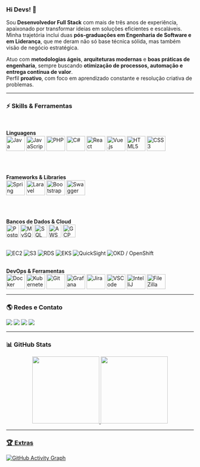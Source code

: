 ### Hi Devs! 🚀

Sou **Desenvolvedor Full Stack** com mais de três anos de experiência, apaixonado por transformar ideias em soluções eficientes e escaláveis.  
Minha trajetória inclui duas **pós-graduações em Engenharia de Software e em Liderança**, que me deram não só base técnica sólida, mas também visão de negócio estratégica.  

Atuo com **metodologias ágeis**, **arquiteturas modernas** e **boas práticas de engenharia**, sempre buscando **otimização de processos, automação e entrega contínua de valor**.  
Perfil **proativo**, com foco em aprendizado constante e resolução criativa de problemas.

---

### ⚡ Skills & Ferramentas

<div style="display: inline_block"><br>
  
**Linguagens**
<br>
<img align="center" alt="Java" height="40" width="50" src="https://cdn.jsdelivr.net/gh/devicons/devicon/icons/java/java-original.svg"/>
<img align="center" alt="JavaScript" height="40" width="50" src="https://cdn.jsdelivr.net/gh/devicons/devicon/icons/javascript/javascript-original.svg"/>
<img align="center" alt="PHP" height="40" width="50" src="https://cdn.jsdelivr.net/gh/devicons/devicon/icons/php/php-original.svg"/>
<img align="center" alt="C#" height="40" width="50" src="https://cdn.jsdelivr.net/gh/devicons/devicon/icons/csharp/csharp-original.svg"/>
<img align="center" alt="React" height="40" width="50" src="https://cdn.jsdelivr.net/gh/devicons/devicon/icons/react/react-original.svg"/>
<img align="center" alt="Vue.js" height="40" width="50" src="https://cdn.jsdelivr.net/gh/devicons/devicon/icons/vuejs/vuejs-original.svg"/>
<img align="center" alt="HTML5" height="40" width="50" src="https://cdn.jsdelivr.net/gh/devicons/devicon/icons/html5/html5-original.svg"/>
<img align="center" alt="CSS3" height="40" width="50" src="https://cdn.jsdelivr.net/gh/devicons/devicon/icons/css3/css3-original.svg"/>

<br>
<br>

**Frameworks & Libraries**
<br>
<img align="center" alt="Spring" height="40" width="50" src="https://cdn.jsdelivr.net/gh/devicons/devicon/icons/spring/spring-original.svg"/>
<img align="center" alt="Laravel" height="40" width="50" src="https://cdn.jsdelivr.net/gh/devicons/devicon/icons/laravel/laravel-original.svg"/>
<img align="center" alt="Bootstrap" height="40" width="50" src="https://cdn.jsdelivr.net/gh/devicons/devicon/icons/bootstrap/bootstrap-original.svg"/>
<img align="center" alt="Swagger" height="40" width="50" src="https://cdn.jsdelivr.net/gh/devicons/devicon/icons/swagger/swagger-original.svg"/>

<br>
<br>

**Bancos de Dados & Cloud**
<br>
<img alt="PostgreSQL" height="34" src="https://cdn.jsdelivr.net/gh/devicons/devicon/icons/postgresql/postgresql-original.svg"/>
<img alt="MySQL" height="34" src="https://cdn.jsdelivr.net/gh/devicons/devicon/icons/mysql/mysql-original.svg"/>
<img alt="SQL Server" height="34" src="https://cdn.jsdelivr.net/gh/devicons/devicon/icons/microsoftsqlserver/microsoftsqlserver-plain.svg"/>
<img alt="AWS" height="34" src="https://cdn.jsdelivr.net/gh/devicons/devicon/icons/amazonwebservices/amazonwebservices-original.svg"/>
<img alt="GCP" height="34" src="https://cdn.jsdelivr.net/gh/devicons/devicon/icons/googlecloud/googlecloud-original.svg"/>

<br>

<img alt="EC2" src="https://img.shields.io/badge/EC2-232F3E?style=flat-square&logo=amazon-aws&logoColor=white">
<img alt="S3"  src="https://img.shields.io/badge/S3-232F3E?style=flat-square&logo=amazon-aws&logoColor=white">
<img alt="RDS" src="https://img.shields.io/badge/RDS-232F3E?style=flat-square&logo=amazon-aws&logoColor=white">
<img alt="EKS" src="https://img.shields.io/badge/EKS-232F3E?style=flat-square&logo=amazon-aws&logoColor=white">
<img alt="QuickSight" src="https://img.shields.io/badge/QuickSight-232F3E?style=flat-square&logo=amazon-aws&logoColor=white">
<img alt="OKD / OpenShift" src="https://img.shields.io/badge/OKD%20%2F%20OpenShift-EE0000?style=flat-square&logo=redhatopenshift&logoColor=white">

<br>
<br>

**DevOps & Ferramentas**
<br>
<img align="center" alt="Docker" height="40" width="50" src="https://cdn.jsdelivr.net/gh/devicons/devicon/icons/docker/docker-original.svg"/>
<img align="center" alt="Kubernetes" height="40" width="50" src="https://cdn.jsdelivr.net/gh/devicons/devicon/icons/kubernetes/kubernetes-plain.svg"/>
<img align="center" alt="Git" height="40" width="50" src="https://cdn.jsdelivr.net/gh/devicons/devicon/icons/git/git-original.svg"/>
<img align="center" alt="Grafana" height="40" width="50" src="https://cdn.jsdelivr.net/gh/devicons/devicon/icons/grafana/grafana-original.svg"/>
<img align="center" alt="Jira" height="40" width="50" src="https://cdn.jsdelivr.net/gh/devicons/devicon/icons/jira/jira-original.svg"/>
<img align="center" alt="VSCode" height="40" width="50" src="https://cdn.jsdelivr.net/gh/devicons/devicon/icons/vscode/vscode-original.svg"/>
<img align="center" alt="IntelliJ" height="40" width="50" src="https://cdn.jsdelivr.net/gh/devicons/devicon/icons/intellij/intellij-original.svg"/>
<img align="center" alt="FileZilla" height="40" width="50" src="https://cdn.jsdelivr.net/gh/devicons/devicon/icons/filezilla/filezilla-plain.svg"/>
</div>

---

### 🌎 Redes e Contato  

<div style="display: inline_block">
<a href="https://www.linkedin.com/in/cleiver-soares-b81526169/" target="_blank"><img src="https://img.shields.io/badge/-LinkedIn-%230077B5?style=for-the-badge&logo=linkedin&logoColor=white"></a>
<a href="mailto:cleiversoares2@gmail.com"><img src="https://img.shields.io/badge/Outlook-0078D4?style=for-the-badge&logo=microsoft-outlook&logoColor=white"></a>
<a href="https://api.whatsapp.com/send?phone=5521966525932"><img src="https://img.shields.io/badge/WhatsApp-25D366?style=for-the-badge&logo=whatsapp&logoColor=white"></a>
<a href="mailto:cleiversoares2@gmail.com"><img src="https://img.shields.io/badge/Gmail-D14836?style=for-the-badge&logo=gmail&logoColor=white"></a>
</div>

---

### 📊 GitHub Stats  

<div align="center">
<a href="https://github.com/CleiverSoares">
<img height="180em" src="https://github-readme-stats.vercel.app/api?username=CleiverSoares&show_icons=true&theme=tokyonight&include_all_commits=true&count_private=true"/>
<img height="180em" src="https://github-readme-stats.vercel.app/api/top-langs/?username=CleiverSoares&layout=compact&langs_count=7&theme=tokyonight"/>
</div>

---

### 🏆 Extras  

![GitHub Activity Graph](https://github-readme-activity-graph.vercel.app/graph?username=CleiverSoares&theme=tokyo-night)


